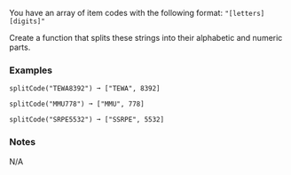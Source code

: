 You have an array of item codes with the following format: `"[letters][digits]"`

Create a function that splits these strings into their alphabetic and numeric parts.


### Examples ###
    splitCode("TEWA8392") ➞ ["TEWA", 8392]

    splitCode("MMU778") ➞ ["MMU", 778]

    splitCode("SRPE5532") ➞ ["SSRPE", 5532]


### Notes ###
N/A